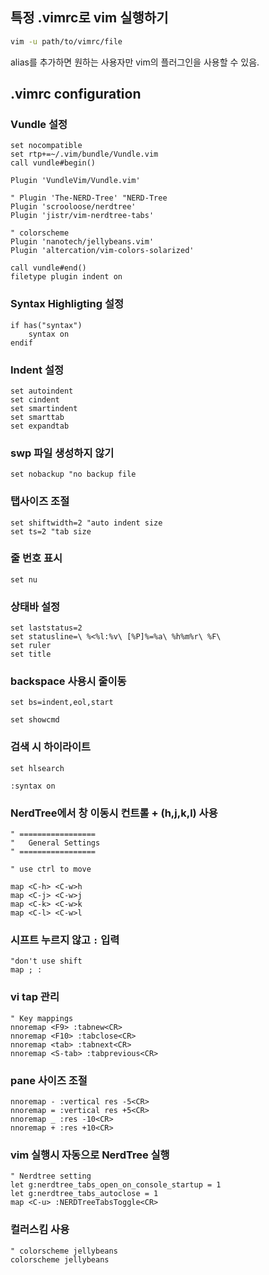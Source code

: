 ## 특정 .vimrc로 vim 실행하기

```bash
vim -u path/to/vimrc/file
```

alias를 추가하면 원하는 사용자만 vim의 플러그인을 사용할 수 있음.

## .vimrc configuration

### Vundle 설정

```vimrc
set nocompatible
set rtp+=~/.vim/bundle/Vundle.vim
call vundle#begin()

Plugin 'VundleVim/Vundle.vim'

" Plugin 'The-NERD-Tree' "NERD-Tree
Plugin 'scrooloose/nerdtree'
Plugin 'jistr/vim-nerdtree-tabs'

" colorscheme
Plugin 'nanotech/jellybeans.vim'
Plugin 'altercation/vim-colors-solarized'

call vundle#end()
filetype plugin indent on
```

### Syntax Highligting 설정

```
if has("syntax")
	syntax on
endif
```
### Indent 설정

```
set autoindent
set cindent
set smartindent
set smarttab
set expandtab
```

### swp 파일 생성하지 않기

```
set nobackup "no backup file
```

### 탭사이즈 조절

```
set shiftwidth=2 "auto indent size
set ts=2 "tab size
```

### 줄 번호 표시

```
set nu
```

### 상태바 설정

```
set laststatus=2
set statusline=\ %<%l:%v\ [%P]%=%a\ %h%m%r\ %F\
set ruler
set title
```

### backspace 사용시 줄이동

```
set bs=indent,eol,start
```
```
set showcmd
```
### 검색 시 하이라이트

```
set hlsearch
```
```
:syntax on
```

### NerdTree에서 창 이동시 컨트롤 + (h,j,k,l) 사용

```
" =================
"	General Settings
" =================

" use ctrl to move

map <C-h> <C-w>h
map <C-j> <C-w>j
map <C-k> <C-w>k
map <C-l> <C-w>l
```

### 시프트 누르지 않고 `:` 입력

```
"don't use shift
map ; :
```

### vi tap 관리

```
" Key mappings
nnoremap <F9> :tabnew<CR>
nnoremap <F10> :tabclose<CR>
nnoremap <tab> :tabnext<CR>
nnoremap <S-tab> :tabprevious<CR>
```

### pane 사이즈 조절

```
nnoremap - :vertical res -5<CR>
nnoremap = :vertical res +5<CR>
nnoremap _ :res -10<CR>
nnoremap + :res +10<CR>
```

### vim 실행시 자동으로 NerdTree 실행

```
" Nerdtree setting
let g:nerdtree_tabs_open_on_console_startup = 1
let g:nerdtree_tabs_autoclose = 1
map <C-u> :NERDTreeTabsToggle<CR>
```
### 컬러스킴 사용

```
" colorscheme jellybeans
colorscheme jellybeans
```